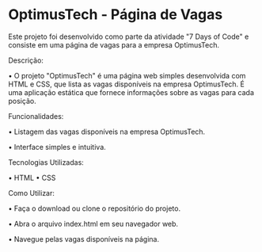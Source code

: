 # OptimusTech - Página de Vagas


Este projeto foi desenvolvido como parte da atividade "7 Days of Code" e consiste em uma página de vagas para a empresa OptimusTech.


Descrição:


• O projeto "OptimusTech" é uma página web simples desenvolvida com HTML e CSS, que lista as vagas disponíveis na empresa OptimusTech. É uma aplicação estática que fornece informações sobre as vagas para cada posição.


Funcionalidades:


• Listagem das vagas disponíveis na empresa OptimusTech.

• Interface simples e intuitiva.


Tecnologias Utilizadas:


• HTML
• CSS


Como Utilizar:


• Faça o download ou clone o repositório do projeto.

• Abra o arquivo index.html em seu navegador web.

• Navegue pelas vagas disponíveis na página.
